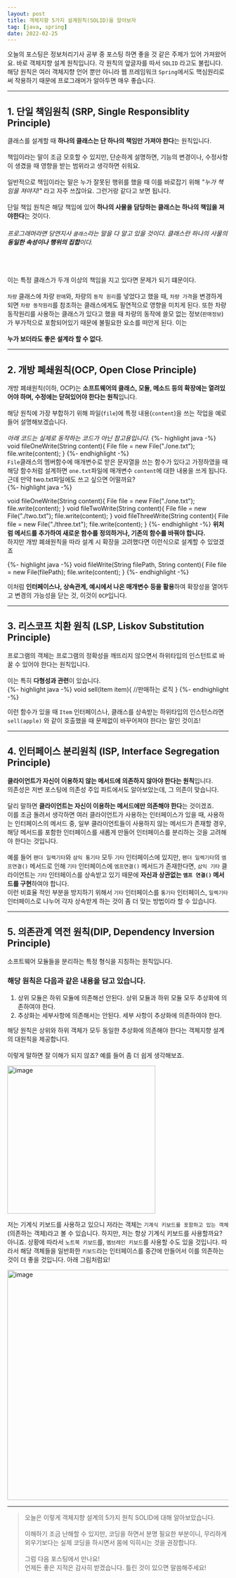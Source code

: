 ```yaml
---
layout: post
title: 객체지향 5가지 설계원칙(SOLID)을 알아보자
tag: [java, spring]
date: 2022-02-25
---
```



오늘의 포스팅은 정보처리기사 공부 중 포스팅 하면 좋을 것 같은 주제가 있어 가져왔어요. 바로 객체지향 설계 원칙입니다. 각 원칙의 앞글자를 따서 `SOLID` 라고도 불립니다.
<br>
해당 원칙은 여러 객체지향 언어 뿐만 아니라 웹 프레임워크 `Spring`에서도 핵심원리로써 작용하기 때문에 프로그래머가 알아두면 매우 좋습니다.

<hr>

## 1. 단일 책임원칙 (SRP, Single Responsiblity Principle)

클래스를 설계할 때 **하나의 클래스는 단 하나의 책임만 가져야 한다**는 원칙입니다.
<br><br>
책임이라는 말이 조금 모호할 수 있지만, 단순하게 설명하면, 기능의 변경이나, 수정사항이 생겼을 때 영향을 받는 범위라고 생각하면 쉬워요.
<br><br>
일반적으로 책임이라는 말은 누가 잘못된 행위를 했을 때 이를 바로잡기 위해 _"누가 책임을 져야지!"_ 라고 자주 쓰잖아요.
그런거랑 같다고 보면 됩니다. 
<br><br>
단일 책임 원칙은 해당 책임에 있어 **하나의 사물을 담당하는 클래스는 하나의 책임을 져야한다**는 것이다.
<br>
###### 프로그래머라면 당연지사 `클래스`라는 말을 다 알고 있을 것이다. 클래스란 하나의 사물의 **동일한 속성이나 행위의 집합**이다.
<br><br>
이는 특정 클래스가 두개 이상의 책임을 지고 있다면 문제가 되기 떄문이다.
<br><br>
`차량` 클래스에 차량 `판애`와, 차량의 `동작 원리`를 넣었다고 했을 때, `차량 가격`을 변경하게 되면 `차량 동작원리`를 참조하는 클래스에게도 필연적으로 영향을 미치게 된다.
또한 차량 동작원리를 사용하는 클래스가 있다고 했을 때 차량의 동작에 쓸모 없는 정보(`판매정보`)가 부가적으로 포함되어있기 때문에 불필요한 요소를 떠안게 된다.
이는 
<br><br>
**누가 보더라도 좋은 설계라 할 수 없다.**

<hr>

## 2. 개방 폐쇄원칙(OCP, Open Close Principle)

개방 폐쇄원칙(이하, OCP)는 **소프트웨어의 클래스, 모듈, 메소드 등의 확장에는 열려있어야 하며, 수정에는 닫혀있어야 한다는 원칙**입니다.
<br><br>
해당 원칙에 가장 부합하기 위해 파일(`file`)에 특정 내용(`content`)을 쓰는 작업을 예로 들어 설명해보겠습니다.
<br><br>
_아래 코드는 실제로 동작하는 코드가 아닌 참고용입니다._
{%- highlight java -%}
void fileOneWrite(String content){
  File file = new File("./one.txt");
  file.write(content);
}
{%- endhighlight -%}
<br>
`File`클래스의 멤버함수에 매개변수로 받은 문자열을 쓰는 함수가 있다고 가정하였을 때 해당 함수처럼 설계하면 `one.txt`파일에 매개변수 `content`에 대한 내용을 쓰게 됩니다.
근데 만약 two.txt파일에도 쓰고 싶으면 어떨까요?
<br>
{%- highlight java -%}

void fileOneWrite(String content){
  File file = new File("./one.txt");
  file.write(content);
}
void fileTwoWrite(String content){
  File file = new File("./two.txt");
  file.write(content);
}
void fileThreeWrite(String content){
  File file = new File("./three.txt");
  file.write(content);
}
{%- endhighlight -%}
**위처럼 메서드를 추가하여 새로운 함수를 정의하거나, 기존의 함수를 바꿔야 합니다.**
<br>
하지만 개방 폐쇄원칙을 따라 설계 시 확장을 고려했다면 이런식으로 설계할 수 있었겠죠

{%- highlight java -%}
void fileWrite(String filePath, String content){
  File file = new File(filePath);
  file.write(content);
}
{%- endhighlight -%}

이처럼 **인터페이스나, 상속관계, 예시에서 나온 매개변수 등을 활용**하여 확장성을 열어두고 변경의 가능성을 닫는 것, 이것이 `OCP`입니다.

<hr>

## 3. 리스코프 치환 원칙 (LSP, Liskov Substitution Principle)

프로그램의 객체는 프로그램의 정확성을 깨뜨리지 않으면서 하위타입의 인스턴트로 바꿀 수 있어야 한다는 원칙입니다.
<br><br>
이는 특히 **다형성과 관련**이 있습니다.
<br>
{%- highlight java -%}
void sell(Item item){
  //판매하는 로직
}
{%- endhighlight -%}

이런 함수가 있을 때 `Item` 인터페이스나, 클래스를 상속받는 하위타입의 인스턴스라면 `sell(apple)` 와 같이 호출했을 때 문제없이 바꾸어져야 한다는 말인 것이죠!

<hr>

## 4. 인터페이스 분리원칙 (ISP, Interface Segregation Principle)

**클라이언트가 자신이 이용하지 않는 메서드에 의존하지 않아야 한다는 원칙**입니다.
<br>
의존성은 저번 포스팅에 의존성 주입 파트에서도 알아보았는데, 그 의존이 맞습니다.
<br><br>
달리 말하면 **클라이언트는 자신이 이용하는 메서드에만 의존해야 한다**는 것이겠죠.
<br>
이를 조금 돌려서 생각하면 여러 클라이언트가 사용하는 인터페이스가 있을 때, 사용하는 인터페이스의 메서드 중, 일부 클라이언트들이 사용하지 않는 메서드가 존재할 경우, 해당 메서드를 포함한 인터페이스를 새롭게 만들어 인터페이스를 분리하는 것을 고려해야 한다는 것입니다.
<br><br>
예를 들어 `팬더 일랙기타`와 `삼익 통기타` 모두 `기타` 인터페이스에 있지만, `팬더 일렉기타`의 `엠프연결()` 메서드로 인해 `기타` 인터페이스에 `엠프연결()` 메서드가 존재한다면, `삼익 기타` 클라이언트는 `기타` 인터페이스를 상속받고 있기 때문에  **자신과 상관없는 `앰프 연결()` 메서드를 구현**하여야 합니다. 
<br>
이런 비효율 적인 부분을 방지하기 위해서 `기타` 인터페이스를 `통기타` 인터페이스, `일렉기타` 인터페이스로 나누어 각자 상속받게 하는 것이 좀 더 맞는 방법이라 할 수 있습니다. 

<hr>

## 5. 의존관계 역전 원칙(DIP, Dependency Inversion Principle)

소프트웨어 모듈들을 분리하는 특정 형식을 지칭하는 원칙입니다. 

### 해당 원칙은 다음과 같은 내용을 담고 있습니다.
1. 상위 모듈은 하위 모듈에 의존해선 안된다. 상위 모듈과 하위 모듈 모두 추상화에 의존하여야 한다.
2. 추상화는 세부사항에 의존해서는 안된다. 세부 사항이 추상화에 의존하여야 한다.

해당 원칙은 상위와 하위 객체가 모두 동일한 추상화에 의존해야 한다는 객체지향 설계의 대원칙을 제공합니다.
<br><br>
이렇게 말하면 잘 이해가 되지 않죠? 예를 들어 좀 더 쉽게 생각해보죠.
<br>

<img width="337" alt="image" src="https://user-images.githubusercontent.com/59782504/155655942-d10562d9-147e-4465-a802-9c0e49b3cb99.png">

저는 기계식 키보드를 사용하고 있으니 저라는 객체는 `기계식 키보드를 포함하고 있는 객체`(의존하는 객체)라고 볼 수 있습니다.
하지만, 저는 항상 기계식 키보드를 사용할까요? 아니죠. 상황에 따라서 `노트북 키보드`를, `멤브레인 키보드`를 사용할 수도 있을 것입니다.
따라서 해당 객체들을 일반화한 `키보드`라는 인터페이스를 중간에 만들어서 이를 의존하는 것이 더 좋을 것입니다. 아래 그림처럼요!

<img width="524" alt="image" src="https://user-images.githubusercontent.com/59782504/155656312-650f4ef5-33fa-4f84-9e8b-f199192d92ae.png">

<hr>

> 오늘은 이렇게 객체지향 설계의 5가지 원칙 SOLID에 대해 알아보았습니다. 
> <br><br>
> 이해하기 조금 난해할 수 있지만, 코딩을 하면서 분명 필요한 부분이니, 무리하게 외우기보다는 실제 코딩을 하시면서 몸에 익히시는 것을 권장합니다. 
> <br><br>
> 그럼 다음 포스팅에서 만나요!
> <br>
> 언제든 좋은 지적은 감사히 받겠습니다. 틀린 것이 있으면 말씀해주세요!
